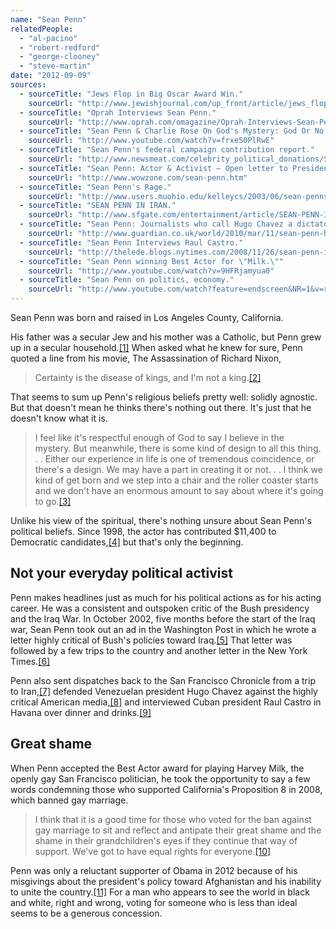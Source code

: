 ```yaml
---
name: "Sean Penn"
relatedPeople:
  - "al-pacino"
  - "robert-redford"
  - "george-clooney"
  - "steve-martin"
date: "2012-09-09"
sources:
  - sourceTitle: "Jews Flop in Big Oscar Award Win."
    sourceUrl: "http://www.jewishjournal.com/up_front/article/jews_flop_in_big_oscar_award_wins_20040305/"
  - sourceTitle: "Oprah Interviews Sean Penn."
    sourceUrl: "http://www.oprah.com/omagazine/Oprah-Interviews-Sean-Penn/7"
  - sourceTitle: "Sean Penn & Charlie Rose On God's Mystery: God Or No God–Whatever!."
    sourceUrl: "http://www.youtube.com/watch?v=frxeS0PlRwE"
  - sourceTitle: "Sean Penn's federal campaign contribution report."
    sourceUrl: "http://www.newsmeat.com/celebrity_political_donations/Sean_Penn.php"
  - sourceTitle: "Sean Penn: Actor & Activist – Open letter to President Bush and trip to Iraq."
    sourceUrl: "http://www.wowzone.com/sean-penn.htm"
  - sourceTitle: "Sean Penn's Rage."
    sourceUrl: "http://www.users.muohio.edu/kelleycs/2003/06/sean-penns-rage.html"
  - sourceTitle: "SEAN PENN IN IRAN."
    sourceUrl: "http://www.sfgate.com/entertainment/article/SEAN-PENN-IN-IRAN-2615110.php"
  - sourceTitle: "Sean Penn: Journalists who call Hugo Chavez a dictator should be jailed."
    sourceUrl: "http://www.guardian.co.uk/world/2010/mar/11/sean-penn-hugo-chavez-venezuela"
  - sourceTitle: "Sean Penn Interviews Raul Castro."
    sourceUrl: "http://thelede.blogs.nytimes.com/2008/11/26/sean-penn-interviews-raul-castro/"
  - sourceTitle: "Sean Penn winning Best Actor for \"Milk.\""
    sourceUrl: "http://www.youtube.com/watch?v=9HFRjamyua0"
  - sourceTitle: "Sean Penn on politics, economy."
    sourceUrl: "http://www.youtube.com/watch?feature=endscreen&NR=1&v=rU3LPNLvcRA"
---
```


Sean Penn was born and raised in Los Angeles County, California.

His father was a secular Jew and his mother was a Catholic, but Penn grew up in a secular household.<a class="source-citation" href="#http://www.jewishjournal.com/up_front/article/jews_flop_in_big_oscar_award_wins_20040305/" title="Jews Flop in Big Oscar Award Win.">[1]</a> When asked what he knew for sure, Penn quoted a line from his movie, The Assassination of Richard Nixon,

>Certainty is the disease of kings, and I'm not a king.<a class="source-citation" href="#http://www.oprah.com/omagazine/Oprah-Interviews-Sean-Penn/7" title="Oprah Interviews Sean Penn.">[2]</a>

That seems to sum up Penn's religious beliefs pretty well: solidly agnostic. But that doesn't mean he thinks there's nothing out there. It's just that he doesn't know what it is.

>I feel like it's respectful enough of God to say I believe in the mystery. But meanwhile, there is some kind of design to all this thing. . . Either our experience in life is one of tremendous coincidence, or there's a design. We may have a part in creating it or not. . . I think we kind of get born and we step into a chair and the roller coaster starts and we don't have an enormous amount to say about where it's going to go.<a class="source-citation" href="#http://www.youtube.com/watch?v=frxeS0PlRwE" title="Sean Penn &amp; Charlie Rose On God&apos;s Mystery: God Or No God–Whatever!.">[3]</a>

Unlike his view of the spiritual, there's nothing unsure about Sean Penn's political beliefs. Since 1998, the actor has contributed $11,400 to Democratic candidates,<a class="source-citation" href="#http://www.newsmeat.com/celebrity_political_donations/Sean_Penn.php" title="Sean Penn&apos;s federal campaign contribution report.">[4]</a> but that's only the beginning.


## Not your everyday political activist

Penn makes headlines just as much for his political actions as for his acting career. He was a consistent and outspoken critic of the Bush presidency and the Iraq War. In October 2002, five months before the start of the Iraq war, Sean Penn took out an ad in the Washington Post in which he wrote a letter highly critical of Bush's policies toward Iraq.<a class="source-citation" href="#http://www.wowzone.com/sean-penn.htm" title="Sean Penn: Actor &amp; Activist – Open letter to President Bush and trip to Iraq.">[5]</a> That letter was followed by a few trips to the country and another letter in the New York Times.<a class="source-citation" href="#http://www.users.muohio.edu/kelleycs/2003/06/sean-penns-rage.html" title="Sean Penn&apos;s Rage.">[6]</a>

Penn also sent dispatches back to the San Francisco Chronicle from a trip to Iran,<a class="source-citation" href="#http://www.sfgate.com/entertainment/article/SEAN-PENN-IN-IRAN-2615110.php" title="SEAN PENN IN IRAN.">[7]</a> defended Venezuelan president Hugo Chavez against the highly critical American media,<a class="source-citation" href="#http://www.guardian.co.uk/world/2010/mar/11/sean-penn-hugo-chavez-venezuela" title="Sean Penn: Journalists who call Hugo Chavez a dictator should be jailed.">[8]</a> and interviewed Cuban president Raul Castro in Havana over dinner and drinks.<a class="source-citation" href="#http://thelede.blogs.nytimes.com/2008/11/26/sean-penn-interviews-raul-castro/" title="Sean Penn Interviews Raul Castro.">[9]</a>

## Great shame

When Penn accepted the Best Actor award for playing Harvey Milk, the openly gay San Francisco politician, he took the opportunity to say a few words condemning those who supported California's Proposition 8 in 2008, which banned gay marriage.

>I think that it is a good time for those who voted for the ban against gay marriage to sit and reflect and antipate their great shame and the shame in their grandchildren's eyes if they continue that way of support. We've got to have equal rights for everyone.<a class="source-citation" href="#http://www.youtube.com/watch?v=9HFRjamyua0" title="Sean Penn winning Best Actor for &quot;Milk.&quot;">[10]</a>

Penn was only a reluctant supporter of Obama in 2012 because of his misgivings about the president's policy toward Afghanistan and his inability to unite the country.<a class="source-citation" href="#http://www.youtube.com/watch?feature=endscreen&NR=1&v=rU3LPNLvcRA" title="Sean Penn on politics, economy.">[11]</a> For a man who appears to see the world in black and white, right and wrong, voting for someone who is less than ideal seems to be a generous concession.